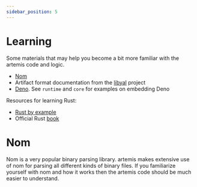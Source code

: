 ```yaml
---
sidebar_position: 5
---
```


# Learning

Some materials that may help you become a bit more familiar with the artemis
code and logic.

- [Nom](https://github.com/rust-bakery/nom)
- Artifact format documentation from the [libyal](https://github.com/libyal)
  project
- [Deno](https://github.com/denoland/deno). See `runtime` and `core` for
  examples on embedding Deno

Resources for learning Rust:

- [Rust by example](https://doc.rust-lang.org/rust-by-example/index.html)
- Official Rust [book](https://doc.rust-lang.org/book/title-page.html)

# Nom

Nom is a very popular binary parsing library. artemis makes extensive use of nom
for parsing all different kinds of binary files. If you familiarize yourself
with nom and how it works then the artemis code should be much easier to
understand.
